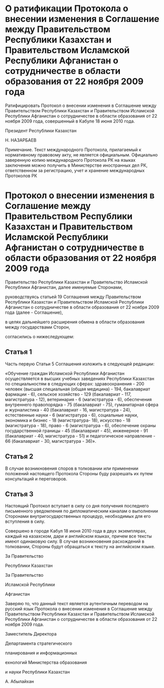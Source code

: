 # О ратификации Протокола о внесении изменения в Соглашение между Правительством Республики Казахстан и Правительством Исламской Республики Афганистан о сотрудничестве в области образования от 22 ноября 2009 года

Ратифицировать Протокол о внесении изменения в Соглашение между Правительством Республики Казахстан и Правительством Исламской Республики Афганистан о сотрудничестве в области образования от 22 ноября 2009 года, совершенный в Кабуле 18 июня 2010 года.

Президент Республики Казахстан

Н. НАЗАРБАЕВ

Примечание. Текст международного Протокола, прилагаемый к нормативному правовому акту, не является официальным. Официально заверенную копию международного Протокола РК на языках заключения можно получить в Министерстве иностранных дел РК, ответственном за регистрацию, учет и хранение международных Протоколов РК

# Протокол о внесении изменения в Соглашение между Правительством Республики Казахстан и Правительством Исламской Республики Афганистан о сотрудничестве в области образования от 22 ноября 2009 года

Правительство Республики Казахстан и Правительство Исламской Республики Афганистан, далее именуемые Сторонами,

руководствуясь статьей 19 Соглашения между Правительством Республики Казахстан и Правительством Исламской Республики Афганистан о сотрудничестве в области образования от 22 ноября 2009 года (далее - Соглашение),

в целях дальнейшего расширения обмена в области образования между государствами Сторон,

согласились о нижеследующем:

## Статья 1

Часть первую Статьи 5 Соглашения изложить в следующей редакции:

«Обучение граждан Исламской Республики Афганистан осуществляется в высших учебных заведениях Республики Казахстан по специальностям в следующих сферах: здравоохранения - 200 человек (высшая специальная (общая медицина) - 194, бакалавриат фармации - 6), сельское хозяйство - 129 (бакалавриат - 117, магистратура - 12), ветеринария - 6 (магистратура - 6), обеспечения внутреннего правопорядка - 75 (бакалавриат - 75), гуманитарная сфера и журналистика - 40 (бакалавриат - 16, магистратура - 24), естественные науки - 6 (магистратура - 6), социальные науки, экономика и бизнес - 18 (магистратура- 18), искусство - 18 (магистратура - 18), право - 6 (магистратура - 6), обеспечение охраны государственной границы - 45 (бакалавриат - 45), инженерное - 91 (бакалавриат - 40, магистратура - 51) и педагогическое направление - 66 (бакалавриат - 30, магистратура - 36)».

## Статья 2

В случае возникновения споров в толковании или применении положений настоящего Протокола Стороны буду разрешать их путем консультаций и переговоров.

## Статья 3

Настоящий Протокол вступает в силу со дня получения последнего письменного уведомления по дипломатическим каналам о выполнении Сторонами внутригосударственных процедур, необходимых для его вступления в силу.

Совершено в городе Кабул 18 июня 2010 года в двух экземплярах, каждый на казахском, дари и английском языках, причем все тексты имеют одинаковую силу. В случае возникновения расхождений в толковании, Стороны будут обращаться к тексту на английском языке.

За Правительство

Республики Казахстан

За Правительство

Исламской Республики

Афганистан

Заверяю то, что данный текст является аутентичным переводом на русский язык Протокола о внесении изменения в Соглашение между Правительством Республики Казахстан и Правительством Исламской Республики Афганистан о сотрудничестве в области образования от 22 ноября 2009 года.

Заместитель Директора

Департамента стратегического

планирования и информационных

ехнологий Министерства образования

и науки Республики Казахстан

А. Абылайхан

